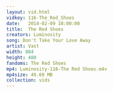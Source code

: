 ```yaml
---
layout: vid.html
vidkey: 116-The_Red_Shoes
date:   2014-02-09 10:00:00
title:  The Red Shoes
creators: Luminosity
song: Don't Take Your Love Away
artist: Vast
width: 884
height: 480
fandoms: The Red Shoes
mp4: Luminosity-116-The Red Shoes.m4v
mp4size: 49.69 MB
collection: vids
---
```


  <div>
  
  </div>
  